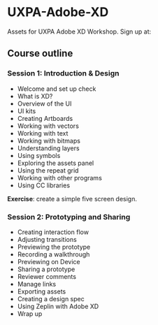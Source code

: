 # UXPA-Adobe-XD
Assets for UXPA Adobe XD Workshop. Sign up at:

## Course outline
### Session 1: Introduction & Design
+ Welcome and set up check
+ What is XD?
+ Overview of the UI 
+ UI kits
+ Creating Artboards
+ Working with vectors
+ Working with text
+ Working with bitmaps
+ Understanding layers
+ Using symbols
+ Exploring the assets panel
+ Using the repeat grid
+ Working with other programs 
+ Using CC libraries

**Exercise**: create a simple five screen design.

### Session 2: Prototyping and Sharing
+ Creating interaction flow
+ Adjusting transitions
+ Previewing the prototype
+ Recording a walkthrough 
+ Previewing on Device
+ Sharing a prototype 
+ Reviewer comments
+ Manage links
+ Exporting assets
+ Creating a design spec
+ Using Zeplin with Adobe XD
+ Wrap up